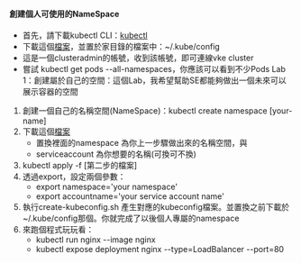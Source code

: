 #### 創建個人可使用的NameSpace
* 首先，請下載kubectl CLI：[kubectl](https://kubernetes.io/docs/tasks/tools/install-kubectl/)
* 下載這個[檔案](https://github.com/cdan/vfsi-hol/blob/master/create-account/kubeconfig)，並置於家目錄的檔案中：~/.kube/config
* 這是一個clusteradmin的帳號，收到該帳號，即可連線vke cluster
* 嘗試 kubectl get pods --all-namespaces，你應該可以看到不少Pods
Lab 1：創建屬於自己的空間：這個Lab，我希望幫助SE都能夠做出一個未來可以展示容器的空間
1. 創建一個自己的名稱空間(NameSpace)：kubectl create namespace [your-name]
2. 下載這個[檔案](https://github.com/cdan/vfsi-hol/blob/master/create-account/02-create-namespace-admin.yaml)
   * 置換裡面的namespace 為你上一步驟做出來的名稱空間，與
   * serviceaccount 為你想要的名稱(可換可不換)
3. kubectl apply -f [第二步的檔案]
4. 透過export，設定兩個參數：
   * export namespace='your namespace'
   * export accountname='your service account name'
5. 執行create-kubeconfig.sh 產生對應的kubeconfig檔案。並置換之前下載於~/.kube/config那個。你就完成了以後個人專屬的namespace
6. 來跑個程式玩玩看：
   * kubectl run nginx --image nginx
   * kubectl expose deployment nginx --type=LoadBalancer --port=80